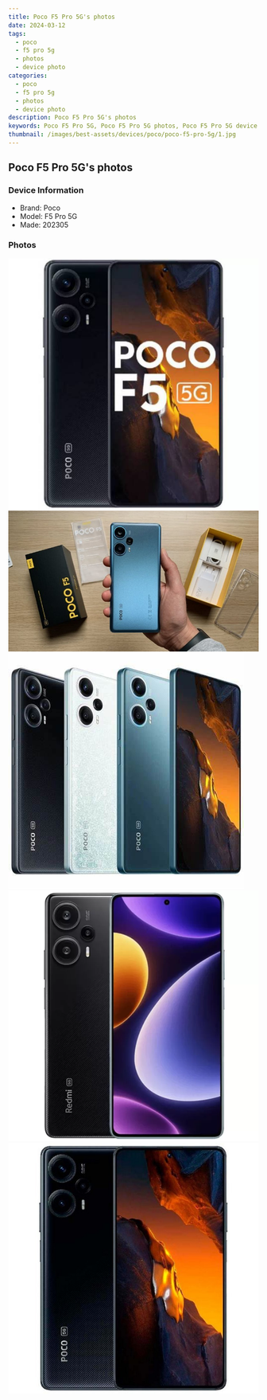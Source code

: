```yaml
---
title: Poco F5 Pro 5G's photos
date: 2024-03-12
tags: 
  - poco
  - f5 pro 5g
  - photos
  - device photo
categories: 
  - poco
  - f5 pro 5g
  - photos
  - device photo
description: Poco F5 Pro 5G's photos
keywords: Poco F5 Pro 5G, Poco F5 Pro 5G photos, Poco F5 Pro 5G device photo
thumbnail: /images/best-assets/devices/poco/poco-f5-pro-5g/1.jpg
---
```


## Poco F5 Pro 5G's photos

### Device Information

- Brand: Poco
- Model: F5 Pro 5G
- Made: 202305

### Photos

![/images/best-assets/devices/poco/poco-f5-pro-5g/1.jpg](/images/best-assets/devices/poco/poco-f5-pro-5g/1.jpg)
![/images/best-assets/devices/poco/poco-f5-pro-5g/2.jpg](/images/best-assets/devices/poco/poco-f5-pro-5g/2.jpg)
![/images/best-assets/devices/poco/poco-f5-pro-5g/3.jpg](/images/best-assets/devices/poco/poco-f5-pro-5g/3.jpg)
![/images/best-assets/devices/poco/poco-f5-pro-5g/4.jpg](/images/best-assets/devices/poco/poco-f5-pro-5g/4.jpg)
![/images/best-assets/devices/poco/poco-f5-pro-5g/5.jpg](/images/best-assets/devices/poco/poco-f5-pro-5g/5.jpg)
